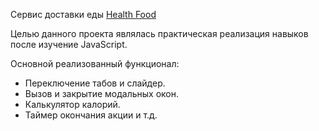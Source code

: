 Сервис доставки еды [Health Food](https://darbimar.github.io/Health-Food/)

Целью данного проекта являлась практическая реализация навыков после изучение JavaScript.

Основной реализованный функционал:

- Переключение табов и слайдер.
- Вызов и закрытие модальных окон.
- Калькулятор калорий.
- Таймер окончания акции и т.д.
